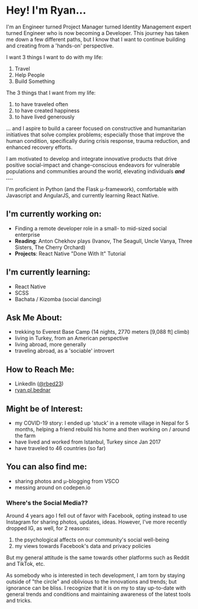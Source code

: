 # Hey! I'm Ryan...

I'm an Engineer turned Project Manager turned Identity Management expert turned Engineer who is now becoming a Developer. This journey has taken me down a few different paths, but I know that I want to continue building and creating from a 'hands-on' perspective.

I want 3 things I want to do with my life:

1. Travel
2. Help People
3. Build Something

The 3 things that I want from my life:

1. to have traveled often
2. to have created happiness
3. to have lived generously

... and I aspire to build a career focused on constructive and humanitarian initiatives that solve complex problems; especially those that improve the human condition, specifically during crisis response, trauma reduction, and enhanced recovery efforts.

I am motivated to develop and integrate innovative products that drive positive social-impact and change-conscious endeavors for vulnerable populations and communities around the world, elevating individuals **_and ...._**

I'm proficient in Python (and the Flask μ-framework), comfortable with Javascript and AngularJS, and currently learning React Native.

## I'm currently working on:

* Finding a remote developer role in a small- to mid-sized social enterprise
* **Reading**: Anton Chekhov plays (Ivanov, The Seagull, Uncle Vanya, Three Sisters, The Cherry Orchard)
* **Projects**: React Native "Done With It" Tutorial

## I'm currently learning:

* React Native
* SCSS
* Bachata / Kizomba (social dancing)

## Ask Me About:

* trekking to Everest Base Camp (14 nights, 2770 meters [9,088 ft] climb)
* living in Turkey, from an American perspective
* living abroad, more generally
* traveling abroad, as a 'sociable' introvert

## How to Reach Me:

* LinkedIn ([@rbed23](https://www.linkedin.com/in/rbed23/))
* [ryan.pl.bednar](mailto:ryan.pl.bednar@gmail.com)

## Might be of Interest:

* my COVID-19 story: I ended up 'stuck' in a remote village in Nepal for 5 months, helping a friend rebuild his home and then working on / around the farm
* have lived and worked from Istanbul, Turkey since Jan 2017
* have traveled to 46 countries (so far)


## You can also find me:

* sharing photos and μ-blogging from VSCO
* messing around on codepen.io


### Where's the Social Media??

Around 4 years ago I fell out of favor with Facebook, opting instead to use Instagram for sharing photos, updates, ideas. However, I've more recently dropped IG, as well, for 2 reasons:

1. the psychological affects on our community's social well-being
2. my views towards Facebook's data and privacy policies

But my general attitude is the same towards other platforms such as Reddit and TikTok, etc.

As somebody who is interested in tech development, I am torn by staying outside of "the circle" and oblivious to the innovations and trends; but ignorance can be bliss. I recognize that it is on my to stay up-to-date with general trends and conditions and maintaining awareness of the latest tools and tricks.